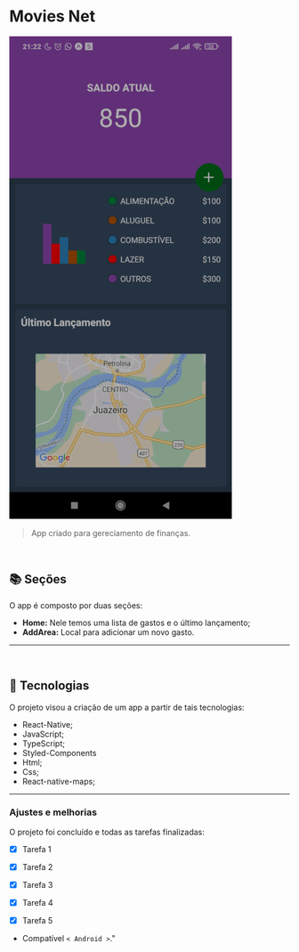 # Movies Net

<!---Esses são exemplos. Veja https://shields.io para outras pessoas ou para personalizar este conjunto de escudos. Você pode querer incluir dependências, status do projeto e informações de licença aqui--->

<img src="assets/read-me2.jpg" alt="Smart Money">

> App criado para gereciamento de finanças.

<br>


## 📚 Seções

O app é composto por duas seções:

- **Home:** Nele temos uma lista de gastos e o último lançamento;
- **AddArea:** Local para adicionar um novo gasto.


---
<br>

## 🚀  Tecnologias

O projeto visou a criação de um app a partir de tais tecnologias:

- React-Native;
- JavaScript;
- TypeScript;
- Styled-Components
- Html;
- Css;
- React-native-maps;


---

### Ajustes e melhorias

O projeto foi concluído e todas as tarefas finalizadas:

- [x] Tarefa 1
- [x] Tarefa 2
- [x] Tarefa 3
- [x] Tarefa 4
- [x] Tarefa 5


* Compatível `< Android >`."

<br>

